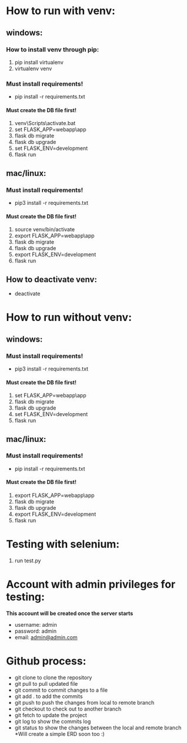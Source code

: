 # How to run with venv:

## windows:

### How to install venv through pip:

1. pip install virtualenv
2. virtualenv venv

### Must install requirements!

* pip install -r requirements.txt

#### Must create the DB file first!

1. venv\Scripts\activate.bat
2. set FLASK_APP=webapp\app
3. flask db migrate
4. flask db upgrade
5. set FLASK_ENV=development
6. flask run
   
## mac/linux:

### Must install requirements!

* pip3 install -r requirements.txt

#### Must create the DB file first!

1. source venv/bin/activate
2. export FLASK_APP=webapp\app
3. flask db migrate
4. flask db upgrade
5. export FLASK_ENV=development
6. flask run

## How to deactivate venv:

* deactivate

# How to run without venv:

## windows:

### Must install requirements!

* pip3 install -r requirements.txt

#### Must create the DB file first!

1. set FLASK_APP=webapp\app
2. flask db migrate
3. flask db upgrade
4. set FLASK_ENV=development
5. flask run

## mac/linux:

### Must install requirements!

* pip install -r requirements.txt

#### Must create the DB file first!

1. export FLASK_APP=webapp\app
2. flask db migrate
3. flask db upgrade
4. export FLASK_ENV=development
5. flask run

# Testing with selenium:

1. run test.py

# Account with admin privileges for testing: 
**This account will be created once the server starts**

* username: admin
* password: admin
* email: admin@admin.com

# Github process:

* git clone <linktorepo> to clone the repository
* git pull to pull updated file
* git commit to commit changes to a file
* git add . to add the commits
* git push to push the changes from local to remote branch
* git checkout <branchname> to check out to another branch
* git fetch to update the project
* git log to show the commits log
* git status to show the changes between the local and remote branch
*Will create a simple ERD soon too :)
